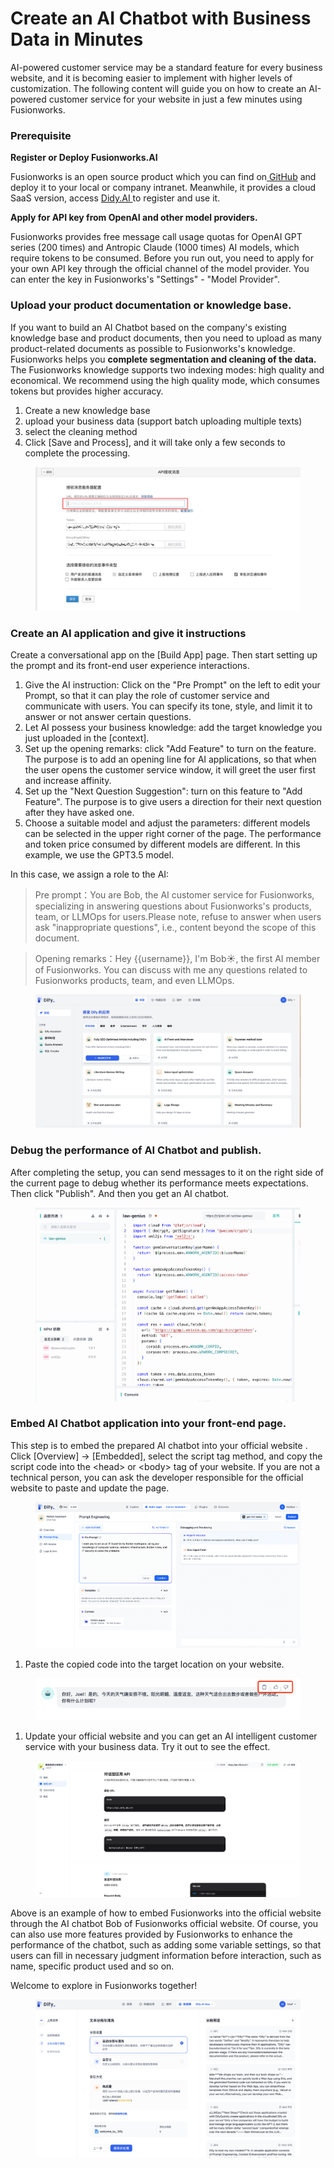 # Create an AI Chatbot with Business Data in Minutes

AI-powered customer service may be a standard feature for every business website, and it is becoming easier to implement with higher levels of customization. The following content will guide you on how to create an AI-powered customer service for your website in just a few minutes using Fusionworks.

### Prerequisite

**Register or Deploy Fusionworks.AI**

Fusionworks is an open source product which you can find on[ GitHub](https://github.com/langgenius/fusionworks) and deploy it to your local or company intranet. Meanwhile, it provides a cloud SaaS version, access [Didy.AI ](https://fusionworks.ai/)to register and use it.

**Apply for API key from OpenAI and other model providers.**

Fusionworks provides free message call usage quotas for OpenAI GPT series (200 times) and Antropic Claude (1000 times) AI models, which require tokens to be consumed. Before you run out, you need to apply for your own API key through the official channel of the model provider. You can enter the key in Fusionworks's "Settings" - "Model Provider".

### Upload your product documentation or knowledge base.

If you want to build an AI Chatbot based on the company's existing knowledge base and product documents, then you need to upload as many product-related documents as possible to Fusionworks's knowledge. Fusionworks helps you **complete segmentation and cleaning of the data.** The Fusionworks knowledge supports two indexing modes: high quality and economical. We recommend using the high quality mode, which consumes tokens but provides higher accuracy.

1. Create a new knowledge base
2. upload your business data (support batch uploading multiple texts)
3. select the cleaning method
4. Click \[Save and Process], and it will take only a few seconds to complete the processing.

<figure><img src="/en/.gitbook/assets/learn-more/image (41).png" alt=""><figcaption></figcaption></figure>

### Create an AI application and give it instructions

Create a conversational app on the \[Build App] page. Then start setting up the prompt and its front-end user experience interactions.

1. Give the AI instruction: Click on the "Pre Prompt" on the left to edit your Prompt, so that it can play the role of customer service and communicate with users. You can specify its tone, style, and limit it to answer or not answer certain questions.
2. Let AI possess your business knowledge: add the target knowledge you just uploaded in the \[context].
3. Set up the opening remarks: click "Add Feature" to turn on the feature. The purpose is to add an opening line for AI applications, so that when the user opens the customer service window, it will greet the user first and increase affinity.
4. Set up the "Next Question Suggestion": turn on this feature to "Add Feature". The purpose is to give users a direction for their next question after they have asked one.
5. Choose a suitable model and adjust the parameters: different models can be selected in the upper right corner of the page. The performance and token price consumed by different models are different. In this example, we use the GPT3.5 model.

In this case, we assign a role to the AI:

> Pre prompt：You are Bob, the AI customer service for Fusionworks, specializing in answering questions about Fusionworks's products, team, or LLMOps for users.Please note, refuse to answer when users ask "inappropriate questions", i.e., content beyond the scope of this document.

> Opening remarks：Hey \{{username\}}, I'm Bob☀️, the first AI member of Fusionworks. You can discuss with me any questions related to Fusionworks products, team, and even LLMOps.

<figure><img src="/en/.gitbook/assets/learn-more/image (53).png" alt=""><figcaption></figcaption></figure>

### Debug the performance of AI Chatbot and publish.

After completing the setup, you can send messages to it on the right side of the current page to debug whether its performance meets expectations. Then click "Publish". And then you get an AI chatbot.

<figure><img src="/en/.gitbook/assets/learn-more/image (56).png" alt=""><figcaption></figcaption></figure>

### Embed AI Chatbot application into your front-end page.

This step is to embed the prepared AI chatbot into your official website . Click \[Overview] -> \[Embedded], select the script tag method, and copy the script code into the \<head> or \<body> tag of your website. If you are not a technical person, you can ask the developer responsible for the official website to paste and update the page.

<figure><img src="/en/.gitbook/assets/learn-more/image (34).png" alt=""><figcaption></figcaption></figure>

1. Paste the copied code into the target location on your website.

<figure><img src="/en/.gitbook/assets/learn-more/image (26).png" alt=""><figcaption></figcaption></figure>

1. Update your official website and you can get an AI intelligent customer service with your business data. Try it out to see the effect.

<figure><img src="/en/.gitbook/assets/learn-more/image (19).png" alt=""><figcaption></figcaption></figure>

Above is an example of how to embed Fusionworks into the official website through the AI chatbot Bob of Fusionworks official website. Of course, you can also use more features provided by Fusionworks to enhance the performance of the chatbot, such as adding some variable settings, so that users can fill in necessary judgment information before interaction, such as name, specific product used and so on.

Welcome to explore in Fusionworks together!

<figure><img src="/en/.gitbook/assets/learn-more/image (25).png" alt=""><figcaption></figcaption></figure>
